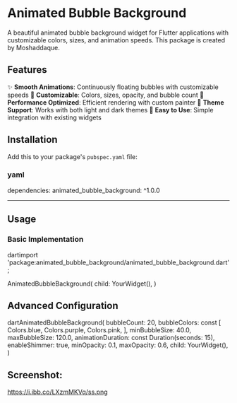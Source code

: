 # Animated Bubble Background

A beautiful animated bubble background widget for Flutter applications with customizable colors, sizes, and animation speeds. This package is created by Moshaddaque.

## Features

✨ **Smooth Animations**: Continuously floating bubbles with customizable speeds
🎨 **Customizable**: Colors, sizes, opacity, and bubble count
📱 **Performance Optimized**: Efficient rendering with custom painter
🌙 **Theme Support**: Works with both light and dark themes
🔧 **Easy to Use**: Simple integration with existing widgets

## Installation

Add this to your package's `pubspec.yaml` file:

### yaml
dependencies:
  animated_bubble_background: ^1.0.0

------------------------



## Usage
### Basic Implementation
dartimport 'package:animated_bubble_background/animated_bubble_background.dart';

AnimatedBubbleBackground(
  child: YourWidget(),
)

## Advanced Configuration
dartAnimatedBubbleBackground(
  bubbleCount: 20,
  bubbleColors: const [
    Colors.blue,
    Colors.purple,
    Colors.pink,
  ],
  minBubbleSize: 40.0,
  maxBubbleSize: 120.0,
  animationDuration: const Duration(seconds: 15),
  enableShimmer: true,
  minOpacity: 0.1,
  maxOpacity: 0.6,
  child: YourWidget(),
)


## Screenshot:
https://i.ibb.co/LXzmMKVq/ss.png